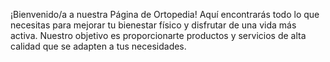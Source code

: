 ¡Bienvenido/a a nuestra Página de Ortopedia! Aquí encontrarás todo lo que necesitas para mejorar tu bienestar físico y disfrutar de una vida más activa. Nuestro objetivo es proporcionarte productos y servicios de alta calidad que se adapten a tus necesidades.

